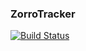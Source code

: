 ### ZorroTracker
[![Build Status](https://www.travis-ci.com/ZorroTrackerDev/ZorroTracker.svg?branch=main)](https://www.travis-ci.com/ZorroTrackerDev/ZorroTracker)